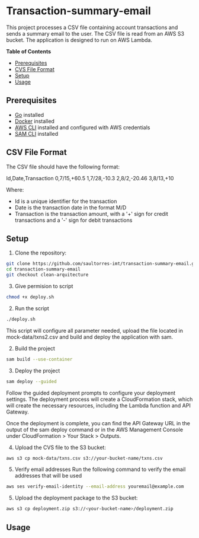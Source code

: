 # Transaction-summary-email
This project processes a CSV file containing account transactions and sends a summary email to the user. The CSV file is read from an AWS S3 bucket. The application is designed to run on AWS Lambda.

**Table of Contents**
- [Prerequisites](#prerequisites)
- [CVS File Format](#csv-file-format)
- [Setup](#setup)
- [Usage](#usage)

## Prerequisites

- [Go](https://golang.org/doc/install) installed
- [Docker](https://docs.docker.com/engine/install/ubuntu/) installed
- [AWS CLI](https://aws.amazon.com/cli/) installed and configured with AWS credentials
- [SAM CLI](https://docs.aws.amazon.com/serverless-application-model/latest/developerguide/serverless-sam-cli-install.html) installed

## CSV File Format

The CSV file should have the following format:

Id,Date,Transaction
0,7/15,+60.5
1,7/28,-10.3
2,8/2,-20.46
3,8/13,+10

Where:
- Id is a unique identifier for the transaction
- Date is the transaction date in the format M/D
- Transaction is the transaction amount, with a '+' sign for credit transactions and a '-' sign for debit transactions

## Setup

1. Clone the repository:
```bash
git clone https://github.com/saultorres-imt/transaction-summary-email.git
cd transaction-summary-email
git checkout clean-arquitecture
```

3. Give permision to script
```bash
chmod +x deploy.sh
```

2. Run the script
```bash
./deploy.sh
```
This script will configure all parameter needed, upload the file located in mock-data/txns2.csv and build and deploy the application with sam. 






2. Build the project
```bash
sam build --use-container
```

3. Deploy the project
```bash
sam deploy --guided
```
Follow the guided deployment prompts to configure your deployment settings. The deployment process will create a CloudFormation stack, which will create the necessary resources, including the Lambda function and API Gateway.

Once the deployment is complete, you can find the API Gateway URL in the output of the sam deploy command or in the AWS Management Console under CloudFormation > Your Stack > Outputs.

4. Upload the CVS file to the S3 bucket:
```bash
aws s3 cp mock-data/txns.csv s3://your-bucket-name/txns.csv
```

5. Verify email addresses
Run the following command to verify the email addresses that will be used
```bash
aws ses verify-email-identity --email-address youremail@example.com
```




5. Upload the deployment package to the S3 bucket:
```bash
aws s3 cp deployment.zip s3://<your-bucket-name>/deployment.zip
```


## Usage


